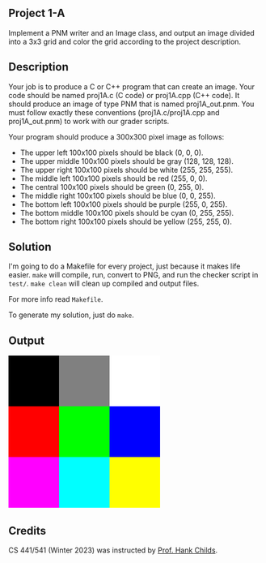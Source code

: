 ## Project 1-A

Implement a PNM writer and an Image class, and output an image divided into a 3x3 grid and
color the grid according to the project description.

## Description
Your job is to produce a C or C++ program that can create an image. 
Your code should be named proj1A.c (C code) or proj1A.cpp (C++ code).
It should produce an image of type PNM that is named proj1A_out.pnm.  You must follow exactly these conventions (proj1A.c/proj1A.cpp and proj1A_out.pnm) to work with our grader scripts.

Your program should produce a 300x300 pixel image as follows:

* The upper left 100x100 pixels should be black (0, 0, 0). 
* The upper middle 100x100 pixels should be gray (128, 128, 128).
* The upper right 100x100 pixels should be white (255, 255, 255).
* The middle left 100x100 pixels should be red (255, 0, 0). 
* The central 100x100 pixels should be green (0, 255, 0).
* The middle right 100x100 pixels should be blue (0, 0, 255).
* The bottom left 100x100 pixels should be purple (255, 0, 255). 
* The bottom middle 100x100 pixels should be cyan (0, 255, 255).
* The bottom right 100x100 pixels should be yellow (255, 255, 0).

## Solution
I'm going to do a Makefile for every project, just because it makes life easier.
`make` will compile, run, convert to PNG, and run the checker script in `test/`.
`make clean` will clean up compiled and output files.

For more info read `Makefile`.

To generate my solution, just do `make`.

## Output

<img src="../assets/outputs/proj1A.png" width="300" />

## Credits
CS 441/541 (Winter 2023) was instructed by [Prof. Hank Childs](https://cdux.cs.uoregon.edu/childs.html).
